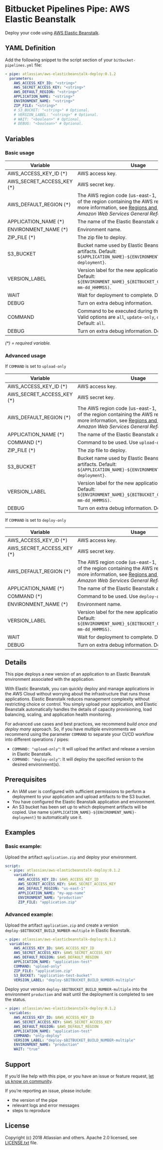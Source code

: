 # Bitbucket Pipelines Pipe: AWS Elastic Beanstalk

Deploy your code using [AWS Elastic Beanstalk](https://aws.amazon.com/elasticbeanstalk/). 

## YAML Definition

Add the following snippet to the script section of your `bitbucket-pipelines.yml` file:
    
```yaml
- pipe: atlassian/aws-elasticbeanstalk-deploy:0.1.2
  parameters:
    AWS_ACCESS_KEY_ID: "<string>"
    AWS_SECRET_ACCESS_KEY: "<string>"
    AWS_DEFAULT_REGION: "<string>"
    APPLICATION_NAME: "<string>"
    ENVIRONMENT_NAME: "<string>"
    ZIP_FILE: "<string>"
    # S3_BUCKET: "<string>" # Optional.
    # VERSION_LABEL: "<string>" # Optional.
    # WAIT: "<boolean>" # Optional.
    # DEBUG: "<boolean>" # Optional.
```

## Variables

### Basic usage

| Variable                     | Usage                                                |
| ------------------------------- | ---------------------------------------------------- |
| AWS_ACCESS_KEY_ID (*)           |  AWS access key. |
| AWS_SECRET_ACCESS_KEY (*)       |  AWS secret key. |
| AWS_DEFAULT_REGION (*)          |  The AWS region code (us-east-1, us-west-2, etc.) of the region containing the AWS resource(s). For more information, see [Regions and Endpoints](https://docs.aws.amazon.com/general/latest/gr/rande.html) in the _Amazon Web Services General Reference_. |
| APPLICATION_NAME (*)            |  The name of the Elastic Beanstalk application. |
| ENVIRONMENT_NAME (*)            |  Environment name. |
| ZIP_FILE (*)                    |  The zip file to deploy. |
| S3_BUCKET                       |  Bucket name used by Elastic Beanstalk to store artifacts. Default: `${APPLICATION_NAME}-${ENVIRONMENT_NAME}-deployment}`. |
| VERSION_LABEL                   |  Version label for the new application revision. Default: `${ENVIRONMENT_NAME}_${BITBUCKET_COMMIT:0:8}_YYYY-mm-dd_HHMMSS)`. |
| WAIT                            |  Wait for deployment to complete. Default: `false`. |
| DEBUG                           |  Turn on extra debug information. |
| COMMAND                         |  Command to be executed during the deployment. Valid options are `all`, `update-only`, `deploy-only`. Default: `all`. |
| DEBUG                           |  Turn on extra debug information. Default: `false`. |
_(*) = required variable._


### Advanced usage

If `COMMAND` is set to `upload-only`

| Variable                     | Usage                                                |
| ------------------------------- | ---------------------------------------------------- |
| AWS_ACCESS_KEY_ID (*)           |  AWS access key. |
| AWS_SECRET_ACCESS_KEY (*)       |  AWS secret key. |
| AWS_DEFAULT_REGION (*)          |  The AWS region code (us-east-1, us-west-2, etc.) of the region containing the AWS resource(s). For more information, see [Regions and Endpoints](https://docs.aws.amazon.com/general/latest/gr/rande.html) in the _Amazon Web Services General Reference_. |
| APPLICATION_NAME (*)            |  The name of the Elastic Beanstalk application. |
| COMMAND (*)                     |  Command to be used. Use `upload-only` here. |
| ZIP_FILE (*)                    |  The zip file to deploy. |
| S3_BUCKET                       |  Bucket name used by Elastic Beanstalk to store artifacts. Default: `${APPLICATION_NAME}-${ENVIRONMENT_NAME}-deployment}`. |
| VERSION_LABEL                   |  Version label for the new application revision. Default: `${ENVIRONMENT_NAME}_${BITBUCKET_COMMIT:0:8}_YYYY-mm-dd_HHMMSS)`. |
| DEBUG                           |  Turn on extra debug information. Default: `false`. |

If `COMMAND` is set to `deploy-only`

| Variable                     | Usage                                                |
| ------------------------------- | ---------------------------------------------------- |
| AWS_ACCESS_KEY_ID (*)           |  AWS access key. |
| AWS_SECRET_ACCESS_KEY (*)       |  AWS secret key. |
| AWS_DEFAULT_REGION (*)          |  The AWS region code (us-east-1, us-west-2, etc.) of the region containing the AWS resource(s). For more information, see [Regions and Endpoints](https://docs.aws.amazon.com/general/latest/gr/rande.html) in the _Amazon Web Services General Reference_. |
| APPLICATION_NAME (*)            |  The name of the Elastic Beanstalk application. |
| COMMAND (*)                     |  Command to be used. Use `deploy-only` here. |
| ENVIRONMENT_NAME (*)            |  Environment name. |
| VERSION_LABEL                   |  Version label for the new application revision. Default: `${ENVIRONMENT_NAME}_${BITBUCKET_COMMIT:0:8}_YYYY-mm-dd_HHMMSS)`. |
| WAIT                            |  Wait for deployment to complete. Default: `false`. |
| DEBUG                           |  Turn on extra debug information. Default: `false`. |

## Details

This pipe deploys a new version of an application to an Elastic Beanstalk environment associated with the application.

With Elastic Beanstalk, you can quickly deploy and manage applications in the AWS Cloud without worrying about the infrastructure that runs those applications. Elastic Beanstalk reduces management complexity without restricting choice or control. You simply upload your application, and Elastic Beanstalk automatically handles the details of capacity provisioning, load balancing, scaling, and application health monitoring.

For advanced use cases and best practices, we recommend _build once and deploy many_ approach. So, if you have multiple environments we recommend using the parameter `COMMAND` to separate your CI/CD workflow into different operations / pipes:

- `COMMAND: "upload-only"`: It will upload the artifact and release a version in Elastic Beanstalk.
- `COMMAND: "deploy-only"`: It will deploy the specified version to the desired environment(s). 


## Prerequisites
* An IAM user is configured with sufficient permissions to perform a deployment to your application and upload artifacts to the S3 bucket.
* You have configured the Elastic Beanstalk application and environment.
* An S3 bucket has been set up to which deployment artifacts will be copied. Use name `${APPLICATION_NAME}-${ENVIRONMENT_NAME}-deployment}` to automatically use it.

## Examples 

### Basic example:

Upload the artifact `application.zip` and deploy your environment.
    
```yaml
script:
  - pipe: atlassian/aws-elasticbeanstalk-deploy:0.1.2
    variables:
      AWS_ACCESS_KEY_ID: $AWS_ACCESS_KEY_ID
      AWS_SECRET_ACCESS_KEY: $AWS_SECRET_ACCESS_KEY
      AWS_DEFAULT_REGION: "us-east-1"
      APPLICATION_NAME: "my-app-name"
      ENVIRONMENT_NAME: "production"
      ZIP_FILE: "application.zip"
```

### Advanced example:
    
Upload the artifact `application.zip` and create a version `deploy-$BITBUCKET_BUILD_NUMBER-multiple` in Elastic Beanstalk.

```yaml
- pipe: atlassian/aws-elasticbeanstalk-deploy:0.1.2
  variables:
    AWS_ACCESS_KEY_ID: $AWS_ACCESS_KEY_ID
    AWS_SECRET_ACCESS_KEY: $AWS_SECRET_ACCESS_KEY
    AWS_DEFAULT_REGION: $AWS_DEFAULT_REGION
    APPLICATION_NAME: "application-test"
    COMMAND: "upload-only"
    ZIP_FILE: "application.zip"
    S3_BUCKET: "application-test-bucket"
    VERSION_LABEL: "deploy-$BITBUCKET_BUILD_NUMBER-multiple"
```

Deploy your version `deploy-$BITBUCKET_BUILD_NUMBER-multiple` into the environment `production` and wait until the deployment is completed to see the status.

```yaml
- pipe: atlassian/aws-elasticbeanstalk-deploy:0.1.2
  variables:
    AWS_ACCESS_KEY_ID: $AWS_ACCESS_KEY_ID
    AWS_SECRET_ACCESS_KEY: $AWS_SECRET_ACCESS_KEY
    AWS_DEFAULT_REGION: $AWS_DEFAULT_REGION
    APPLICATION_NAME: "application-test"
    COMMAND: "only-deploy"
    VERSION_LABEL: "deploy-$BITBUCKET_BUILD_NUMBER-multiple"
    ENVIRONMENT_NAME: "production"
    WAIT: "true"
```

## Support
If you’d like help with this pipe, or you have an issue or feature request, [let us know on community][community].

If you’re reporting an issue, please include:

* the version of the pipe
* relevant logs and error messages
* steps to reproduce


## License
Copyright (c) 2018 Atlassian and others.
Apache 2.0 licensed, see [LICENSE.txt](LICENSE.txt) file.

[community]: https://community.atlassian.com/t5/forums/postpage/choose-node/true/interaction-style/qanda?add-tags=bitbucket-pipelines,pipes,aws
